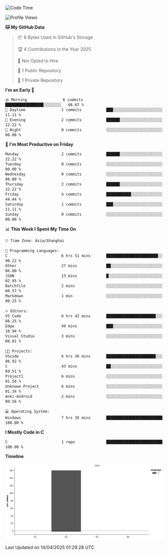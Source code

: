 <!--START_SECTION:waka-->
![Code Time](http://img.shields.io/badge/Code%20Time-8%20hrs%2021%20mins-blue)

![Profile Views](http://img.shields.io/badge/Profile%20Views-13-blue)

**🐱 My GitHub Data** 

> 📦 8 Bytes Used in GitHub's Storage 
 > 
> 🏆 4 Contributions in the Year 2025
 > 
> 🚫 Not Opted to Hire
 > 
> 📜 1 Public Repository 
 > 
> 🔑 1 Private Repository 
 > 
**I'm an Early 🐤** 

```text
🌞 Morning                6 commits           █████████████████░░░░░░░░   66.67 % 
🌆 Daytime                1 commits           ███░░░░░░░░░░░░░░░░░░░░░░   11.11 % 
🌃 Evening                2 commits           ██████░░░░░░░░░░░░░░░░░░░   22.22 % 
🌙 Night                  0 commits           ░░░░░░░░░░░░░░░░░░░░░░░░░   00.00 % 
```
📅 **I'm Most Productive on Friday** 

```text
Monday                   2 commits           ██████░░░░░░░░░░░░░░░░░░░   22.22 % 
Tuesday                  0 commits           ░░░░░░░░░░░░░░░░░░░░░░░░░   00.00 % 
Wednesday                0 commits           ░░░░░░░░░░░░░░░░░░░░░░░░░   00.00 % 
Thursday                 2 commits           ██████░░░░░░░░░░░░░░░░░░░   22.22 % 
Friday                   4 commits           ███████████░░░░░░░░░░░░░░   44.44 % 
Saturday                 1 commits           ███░░░░░░░░░░░░░░░░░░░░░░   11.11 % 
Sunday                   0 commits           ░░░░░░░░░░░░░░░░░░░░░░░░░   00.00 % 
```


📊 **This Week I Spent My Time On** 

```text
🕑︎ Time Zone: Asia/Shanghai

💬 Programming Languages: 
C                        6 hrs 51 mins       ███████████████████████░░   90.22 % 
Other                    27 mins             ██░░░░░░░░░░░░░░░░░░░░░░░   06.00 % 
JSON                     13 mins             █░░░░░░░░░░░░░░░░░░░░░░░░   02.95 % 
Batchfile                2 mins              ░░░░░░░░░░░░░░░░░░░░░░░░░   00.57 % 
Markdown                 1 min               ░░░░░░░░░░░░░░░░░░░░░░░░░   00.25 % 

🔥 Editors: 
VS Code                  6 hrs 42 mins       ██████████████████████░░░   88.25 % 
Edge                     49 mins             ███░░░░░░░░░░░░░░░░░░░░░░   10.94 % 
Visual Studio            3 mins              ░░░░░░░░░░░░░░░░░░░░░░░░░   00.81 % 

🐱‍💻 Projects: 
VScode                   6 hrs 36 mins       ██████████████████████░░░   86.92 % 
C                        43 mins             ██░░░░░░░░░░░░░░░░░░░░░░░   09.51 % 
Project1                 6 mins              ░░░░░░░░░░░░░░░░░░░░░░░░░   01.50 % 
Unknown Project          6 mins              ░░░░░░░░░░░░░░░░░░░░░░░░░   01.34 % 
Anki-Android             2 mins              ░░░░░░░░░░░░░░░░░░░░░░░░░   00.56 % 

💻 Operating System: 
Windows                  7 hrs 35 mins       █████████████████████████   100.00 % 
```

**I Mostly Code in C** 

```text
C                        1 repo              █████████████████████████   100.00 % 
```



**Timeline**

![Lines of Code chart](https://raw.githubusercontent.com/AutCaesarAutNihil/AutCaesarAutNihil/main/assets/bar_graph.png)


 Last Updated on 14/04/2025 01:29:28 UTC
<!--END_SECTION:waka-->

